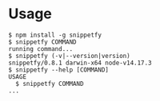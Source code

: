 # Usage
<!-- usage -->
```sh-session
$ npm install -g snippetfy
$ snippetfy COMMAND
running command...
$ snippetfy (-v|--version|version)
snippetfy/0.8.1 darwin-x64 node-v14.17.3
$ snippetfy --help [COMMAND]
USAGE
  $ snippetfy COMMAND
...
```
<!-- usagestop -->
